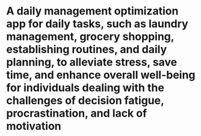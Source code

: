 # A daily management optimization app for daily tasks, such as laundry management, grocery shopping, establishing routines, and daily planning, to alleviate stress, save time, and enhance overall well-being for individuals dealing with the challenges of decision fatigue, procrastination, and lack of motivation
